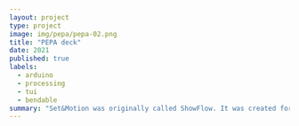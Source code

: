 ```yaml
---
layout: project
type: project
image: img/pepa/pepa-02.png
title: "PEPA deck"
date: 2021
published: true
labels:
  - arduino
  - processing
  - tui
  - bendable
summary: "Set&Motion was originally called ShowFlow. It was created for the Student Inovation Contest for UIST conference 2015, where the demo of the tool was presented along with the show *Zee's mystery*. The tool won the award for best Software innovation."
---
```

